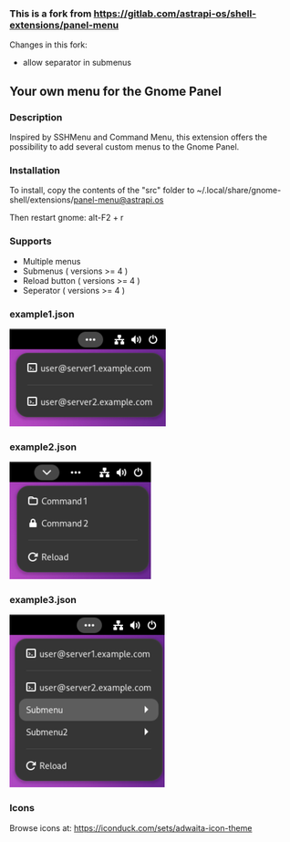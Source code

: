 ### This is a fork from https://gitlab.com/astrapi-os/shell-extensions/panel-menu

Changes in this fork:
- allow separator in submenus

## Your own menu for the Gnome Panel

### Description
Inspired by SSHMenu and Command Menu, this extension offers the possibility to add several custom menus to the Gnome Panel.

### Installation

To install, copy the contents of the "src" folder to ~/.local/share/gnome-shell/extensions/panel-menu@astrapi.os

Then restart gnome: alt-F2 + r

### Supports

* Multiple menus 
* Submenus ( versions >= 4 )
* Reload button ( versions >= 4 )
* Seperator ( versions >= 4 )

### example1.json

![screenshot](<example1.png>)

### example2.json

![screenshot](<example2.png>)

### example3.json

![screenshot](<example3.png>)

### Icons

Browse icons at: https://iconduck.com/sets/adwaita-icon-theme
